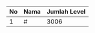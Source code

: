 | No | Nama            | Jumlah Level |
|----|-----------------|--------------|
| 1  | #    |    3006        |
